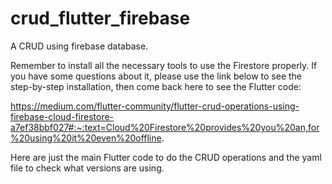 # crud_flutter_firebase
A CRUD using firebase database.

Remember to install all the necessary tools to use the Firestore properly.
If you have some questions about it, please use the link below to see the step-by-step installation, then come back here to see the Flutter code:

https://medium.com/flutter-community/flutter-crud-operations-using-firebase-cloud-firestore-a7ef38bbf027#:~:text=Cloud%20Firestore%20provides%20you%20an,for%20using%20it%20even%20offline.

Here are just the main Flutter code to do the CRUD operations and the yaml file to check what versions are using.
